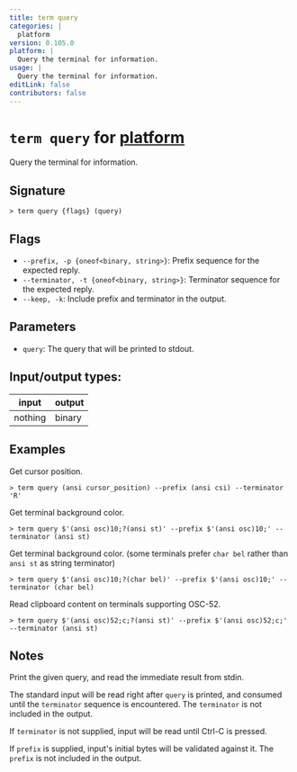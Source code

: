 ```yaml
---
title: term query
categories: |
  platform
version: 0.105.0
platform: |
  Query the terminal for information.
usage: |
  Query the terminal for information.
editLink: false
contributors: false
---
```

<!-- This file is automatically generated. Please edit the command in https://github.com/nushell/nushell instead. -->

# `term query` for [platform](/commands/categories/platform.md)

<div class='command-title'>Query the terminal for information.</div>

## Signature

```> term query {flags} (query)```

## Flags

 -  `--prefix, -p {oneof<binary, string>}`: Prefix sequence for the expected reply.
 -  `--terminator, -t {oneof<binary, string>}`: Terminator sequence for the expected reply.
 -  `--keep, -k`: Include prefix and terminator in the output.

## Parameters

 -  `query`: The query that will be printed to stdout.


## Input/output types:

| input   | output |
| ------- | ------ |
| nothing | binary |
## Examples

Get cursor position.
```nu
> term query (ansi cursor_position) --prefix (ansi csi) --terminator 'R'

```

Get terminal background color.
```nu
> term query $'(ansi osc)10;?(ansi st)' --prefix $'(ansi osc)10;' --terminator (ansi st)

```

Get terminal background color. (some terminals prefer `char bel` rather than `ansi st` as string terminator)
```nu
> term query $'(ansi osc)10;?(char bel)' --prefix $'(ansi osc)10;' --terminator (char bel)

```

Read clipboard content on terminals supporting OSC-52.
```nu
> term query $'(ansi osc)52;c;?(ansi st)' --prefix $'(ansi osc)52;c;' --terminator (ansi st)

```

## Notes
Print the given query, and read the immediate result from stdin.

The standard input will be read right after `query` is printed, and consumed until the `terminator`
sequence is encountered. The `terminator` is not included in the output.

If `terminator` is not supplied, input will be read until Ctrl-C is pressed.

If `prefix` is supplied, input's initial bytes will be validated against it.
The `prefix` is not included in the output.